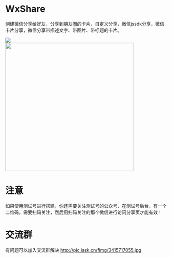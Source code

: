 # WxShare
创建微信分享给好友，分享到朋友圈的卡片，自定义分享，微信jssdk分享，微信卡片分享，微信分享带描述文字、带图片、带标题的卡片。

<img src="https://s.pc.qq.com/tousu/img/20210804/1945465_1628006608.jpg" /><br/>
<img src="https://s.pc.qq.com/tousu/img/20210804/9391668_1628006629.jpg" width="400" /><br/>

# 注意
如果使用测试号进行搭建，你还需要关注测试号的公众号，在测试号后台，有一个二维码，需要扫码关注，然后用扫码关注的那个微信进行访问分享页才能有效！

# 交流群

有问题可以加入交流群解决
http://pic.iask.cn/fimg/3415717055.jpg
